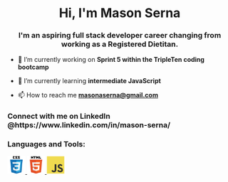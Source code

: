 <h1 align="center">Hi, I'm Mason Serna</h1>
<h3 align="center">I'm an aspiring full stack developer career changing from working as a Registered Dietitan.</h3>

- 🔭 I’m currently working on **Sprint 5 within the TripleTen coding bootcamp**

- 🌱 I’m currently learning **intermediate JavaScript**

- 📫 How to reach me **masonaserna@gmail.com**

<h3 align="left">Connect with me on LinkedIn @https://www.linkedin.com/in/mason-serna/</h3>
<p align="left">
</p>

<h3 align="left">Languages and Tools:</h3>
<p align="left"> <a href="https://www.w3schools.com/css/" target="_blank" rel="noreferrer"> <img src="https://raw.githubusercontent.com/devicons/devicon/master/icons/css3/css3-original-wordmark.svg" alt="css3" width="40" height="40"/> </a> <a href="https://www.w3.org/html/" target="_blank" rel="noreferrer"> <img src="https://raw.githubusercontent.com/devicons/devicon/master/icons/html5/html5-original-wordmark.svg" alt="html5" width="40" height="40"/> </a> <a href="https://developer.mozilla.org/en-US/docs/Web/JavaScript" target="_blank" rel="noreferrer"> <img src="https://raw.githubusercontent.com/devicons/devicon/master/icons/javascript/javascript-original.svg" alt="javascript" width="40" height="40"/> </a> </p>


<!---
masonserna/masonserna is a ✨ special ✨ repository because its `README.md` (this file) appears on your GitHub profile.
You can click the Preview link to take a look at your changes.
--->
